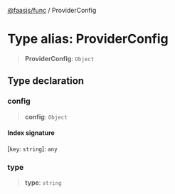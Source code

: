 [@faasjs/func](../README.md) / ProviderConfig

# Type alias: ProviderConfig

> **ProviderConfig**: `Object`

## Type declaration

### config

> **config**: `Object`

#### Index signature

 \[`key`: `string`\]: `any`

### type

> **type**: `string`
